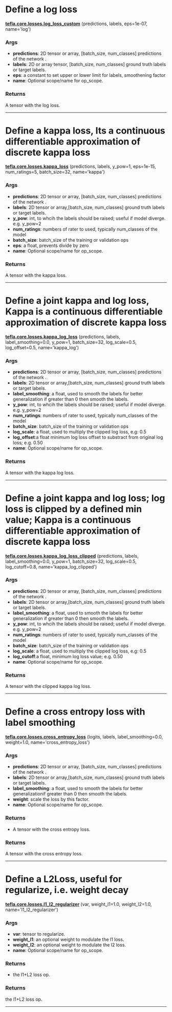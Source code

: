 # Define a log loss

<span class="extra_h1"><span style="color:black;"><a href=https://github.com/n3011/tefla/blob/master/tefla/core/losses.py#L11 target="_blank"><b>tefla.core.losses.log_loss_custom</b></a></span>  (predictions,  labels,  eps=1e-07,  name='log')</span>

<h3>Args</h3>


 - **predictions**: 2D tensor or array, [batch_size, num_classes] predictions of the network .
 - **labels**: 2D or array tensor, [batch_size, num_classes]  ground truth labels or target labels.
 - **eps**: a constant to set upper or lower limit for labels, smoothening factor
 - **name**: Optional scope/name for op_scope.

<h3>Returns</h3>


A tensor with the log loss.

 ---------- 

# Define a kappa loss, Its a continuous differentiable approximation of discrete kappa loss

<span class="extra_h1"><span style="color:black;"><a href=https://github.com/n3011/tefla/blob/master/tefla/core/losses.py#L32 target="_blank"><b>tefla.core.losses.kappa_loss</b></a></span>  (predictions,  labels,  y_pow=1,  eps=1e-15,  num_ratings=5,  batch_size=32,  name='kappa')</span>

<h3>Args</h3>


 - **predictions**: 2D tensor or array, [batch_size, num_classes] predictions of the network .
 - **labels**: 2D tensor or array,[batch_size, num_classes]  ground truth labels or target labels.
 - **y_pow**: int, to whcih the labels should be raised; useful if model diverge. e.g. y_pow=2
 - **num_ratings**: numbers of rater to used, typically num_classes of the model
 - **batch_size**: batch_size of the training or validation ops
 - **eps**: a float, prevents divide by zero 
 - **name**: Optional scope/name for op_scope.

<h3>Returns</h3>


A tensor with the kappa loss.

 ---------- 

# Define a joint kappa and log loss, Kappa is a continuous differentiable approximation of discrete kappa loss

<span class="extra_h1"><span style="color:black;"><a href=https://github.com/n3011/tefla/blob/master/tefla/core/losses.py#L77 target="_blank"><b>tefla.core.losses.kappa_log_loss</b></a></span>  (predictions,  labels,  label_smoothing=0.0,  y_pow=1,  batch_size=32,  log_scale=0.5,  log_offset=0.5,  name='kappa_log')</span>

<h3>Args</h3>


 - **predictions**: 2D tensor or array, [batch_size, num_classes] predictions of the network .
 - **labels**: 2D tensor or array,[batch_size, num_classes]  ground truth labels or target labels.
 - **label_smoothing**: a float, used to smooth the labels for better generalization if greater than 0 then smooth the labels.
 - **y_pow**: int, to whcih the labels should be raised; useful if model diverge. e.g. y_pow=2
 - **num_ratings**: numbers of rater to used, typically num_classes of the model
 - **batch_size**: batch_size of the training or validation ops
 - **log_scale**: a float, used to multiply the clipped log loss, e.g: 0.5
 - **log_offset**:a float minimum log loss offset to substract from original log loss; e.g. 0.50
 - **name**: Optional scope/name for op_scope.

<h3>Returns</h3>


A tensor with the kappa log loss.

 ---------- 

# Define a joint kappa and log loss; log loss is clipped by a defined min value; Kappa is a continuous differentiable approximation of discrete kappa loss

<span class="extra_h1"><span style="color:black;"><a href=https://github.com/n3011/tefla/blob/master/tefla/core/losses.py#L108 target="_blank"><b>tefla.core.losses.kappa_log_loss_clipped</b></a></span>  (predictions,  labels,  label_smoothing=0.0,  y_pow=1,  batch_size=32,  log_scale=0.5,  log_cutoff=0.8,  name='kappa_log_clipped')</span>

<h3>Args</h3>


 - **predictions**: 2D tensor or array, [batch_size, num_classes] predictions of the network .
 - **labels**: 2D tensor or array,[batch_size, num_classes]  ground truth labels or target labels.
 - **label_smoothing**: a float, used to smooth the labels for better generalization if greater than 0 then smooth the labels.
 - **y_pow**: int, to whcih the labels should be raised; useful if model diverge. e.g. y_pow=2
 - **num_ratings**: numbers of rater to used, typically num_classes of the model
 - **batch_size**: batch_size of the training or validation ops
 - **log_scale**: a float, used to multiply the clipped log loss, e.g: 0.5
 - **log_cutoff**:a float, minimum log loss value; e.g. 0.50
 - **name**: Optional scope/name for op_scope.

<h3>Returns</h3>


A tensor with the clipped kappa log loss.

 ---------- 

# Define a cross entropy loss with label smoothing

<span class="extra_h1"><span style="color:black;"><a href=https://github.com/n3011/tefla/blob/master/tefla/core/losses.py#L139 target="_blank"><b>tefla.core.losses.cross_entropy_loss</b></a></span>  (logits,  labels,  label_smoothing=0.0,  weight=1.0,  name='cross_entropy_loss')</span>
<h3>Args</h3>


 - **predictions**: 2D tensor or array, [batch_size, num_classes] predictions of the network .
 - **labels**: 2D tensor or array,[batch_size, num_classes]  ground truth labels or target labels.
 - **label_smoothing**: a float, used to smooth the labels for better generalizationif greater than 0 then smooth the labels.
 - **weight**: scale the loss by this factor.
 - **name**: Optional scope/name for op_scope.
<h3>Returns</h3>


 - A tensor with the cross entropy loss.

<h3>Returns</h3>


A tensor with the cross entropy loss.

 ---------- 

# Define a L2Loss, useful for regularize, i.e. weight decay

<span class="extra_h1"><span style="color:black;"><a href=https://github.com/n3011/tefla/blob/master/tefla/core/losses.py#L167 target="_blank"><b>tefla.core.losses.l1_l2_regularizer</b></a></span>  (var,  weight_l1=1.0,  weight_l2=1.0,  name='l1_l2_regularizer')</span>
<h3>Args</h3>


 - **var**: tensor to regularize.
 - **weight_l1**: an optional weight to modulate the l1 loss.
 - **weight_l2**: an optional weight to modulate the l2 loss.
 - **name**: Optional scope/name for op_scope.
<h3>Returns</h3>


 - the l1+L2 loss op.

<h3>Returns</h3>


the l1+L2 loss op.

 ---------- 

